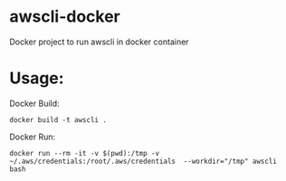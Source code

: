 # awscli-docker
Docker project to run awscli in docker container

# Usage:

Docker Build:

```
docker build -t awscli .
```

Docker Run:

```
docker run --rm -it -v $(pwd):/tmp -v ~/.aws/credentials:/root/.aws/credentials  --workdir="/tmp" awscli bash
```
